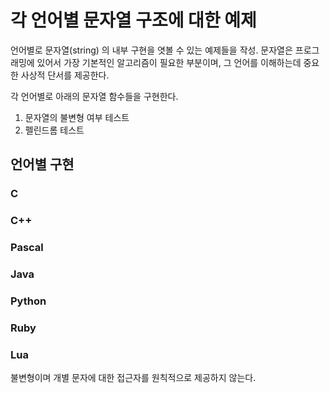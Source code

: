 # 각 언어별 문자열 구조에 대한 예제

언어별로 문자열(string) 의 내부 구현을 엿볼 수 있는 예제들을 작성.
문자열은 프로그래밍에 있어서 가장 기본적인 알고리즘이 필요한 부분이며, 그 언어를 이해하는데 중요한 사상적 단서를 제공한다.

각 언어별로 아래의 문자열 함수들을 구현한다.

1. 문자열의 불변형 여부 테스트
1. 펠린드롬 테스트

## 언어별 구현

### C

### C++

### Pascal

### Java

### Python

### Ruby

### Lua

불변형이며 개별 문자에 대한 접근자를 원칙적으로 제공하지 않는다.



